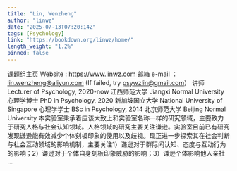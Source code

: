 ```yaml
---
title: "Lin, Wenzheng"
author: "linwz"
date: "2025-07-13T07:20:14Z"
tags: [Psychology]
link: "https://bookdown.org/linwz/home/"
length_weight: "1.2%"
pinned: false
---
```


课题组主页 Website : https://www.linwz.com 邮箱 e-mail ：lin.wenzheng@aliyun.com (If failed, try psywzlin@gmail.com） 讲师 Lecturer of Psychology, 2020-now 江西师范大学 Jiangxi Normal University 心理学博士 PhD in Psychology, 2020 新加坡国立大学 National University of Singapore 心理学学士 BSc in Psychology, 2014 北京师范大学 Beijing Normal University 本实验室秉承着应该大致上和实验室名称一样的研究领域，主要致力于研究人格与社会认知领域。人格领域的研究主要关注谦逊。实验室目前已有研究发现谦逊能有效减少个体刻板印象的使用以及歧视。现正进一步探索其在社会判断与社会互动领域的影响机制，主要关注1）谦逊对于群际间认知、态度与互动行为的影响；2）谦逊对于个体自身刻板印象威胁的影响；3）谦逊个体影响他人亲社 ...
